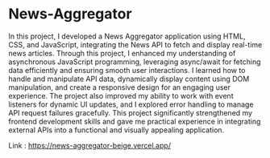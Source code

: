 # News-Aggregator
 In this project, I developed a News Aggregator application using HTML, CSS, and JavaScript, integrating the News API to fetch and display real-time news articles. Through this project, I enhanced my understanding of asynchronous JavaScript programming, leveraging async/await for fetching data efficiently and ensuring smooth user interactions.  I learned how to handle and manipulate API data, dynamically display content using DOM manipulation, and create a responsive design for an engaging user experience. The project also improved my ability to work with event listeners for dynamic UI updates, and I explored error handling to manage API request failures gracefully.  This project significantly strengthened my frontend development skills and gave me practical experience in integrating external APIs into a functional and visually appealing application.

 Link : https://news-aggregator-beige.vercel.app/
